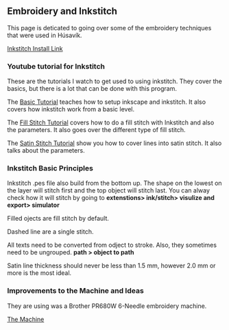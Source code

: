## Embroidery and Inkstitch

This page is deticated to going over some of the embroidery techniques that were used in Húsavík.

[Inkstitch Install Link](https://inkstitch.org/docs/install/)

### Youtube tutorial for Inkstitch

These are the tutorials I watch to get used to using inkstitch. They cover the basics, but there is a lot that can be done with this program. 

The [Basic Tutorial](https://www.youtube.com/watch?v=W7u4mPaRjIs) teaches how to setup inkscape and inkstitch. It also covers how inkstitch work from a basic level.

The [Fill Stitch Tutorial](https://www.youtube.com/watch?v=a3-qerPiJy4) covers how to do a fill stitch with Inkstitch and also the parameters. It also goes over the different type of fill stitch.

The [Satin Stitch Tutorial](https://www.youtube.com/watch?v=Sqy_QTgPYH4) show you how to cover lines into satin stitch. It also talks about the parameters. 

### Inkstitch Basic Principles

Inkstitch .pes file also build from the bottom up. The shape on the lowest on the layer will stitch first and the top object will stitch last. You can alway check how it will stitch by going to **extenstions> ink/stitch> visulize and export> simulator**

Filled ojects are fill stitch by default. 

Dashed line are a single stitch.

All texts need to be converted from odject to stroke. Also, they sometimes need to be ungrouped. 
**path > object to path**

Satin line thickness should never be less than 1.5 mm, however 2.0 mm or more is the most ideal.

### Improvements to the Machine and Ideas
They are using was a Brother PR680W 6-Needle embroidery machine. 

[The Machine](https://sewingcraft.brother.eu/en/products/machines/semi-pro-embroidery-machines/semi-pro-embroidery-machines/pr680w)

